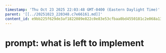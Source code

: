 ```yaml
---
timestamp: 'Thu Oct 23 2025 22:03:48 GMT-0400 (Eastern Daylight Time)'
parent: '[[../20251023_220348.c7e66161.md]]'
content_id: e9bb225f629de3af1822089e822c0e83e53cfbaa0bd4550181c2e068a134a59b
---
```


# prompt: what is left to implement
